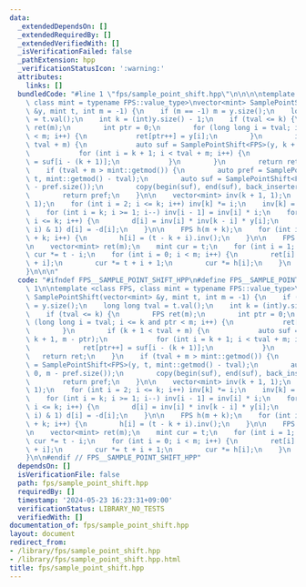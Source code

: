 ```yaml
---
data:
  _extendedDependsOn: []
  _extendedRequiredBy: []
  _extendedVerifiedWith: []
  _isVerificationFailed: false
  _pathExtension: hpp
  _verificationStatusIcon: ':warning:'
  attributes:
    links: []
  bundledCode: "#line 1 \"fps/sample_point_shift.hpp\"\n\n\n\ntemplate <class FPS,\
    \ class mint = typename FPS::value_type>\nvector<mint> SamplePointShift(vector<mint>\
    \ &y, mint t, int m = -1) {\n    if (m == -1) m = y.size();\n    long long tval\
    \ = t.val();\n    int k = (int)y.size() - 1;\n    if (tval <= k) {\n        FPS\
    \ ret(m);\n        int ptr = 0;\n        for (long long i = tval; i <= k and ptr\
    \ < m; i++) {\n            ret[ptr++] = y[i];\n        }\n        if (k + 1 <\
    \ tval + m) {\n            auto suf = SamplePointShift<FPS>(y, k + 1, m - ptr);\n\
    \            for (int i = k + 1; i < tval + m; i++) {\n                ret[ptr++]\
    \ = suf[i - (k + 1)];\n            }\n        }\n        return ret;\n    }\n\
    \    if (tval + m > mint::getmod()) {\n        auto pref = SamplePointShift<FPS>(y,\
    \ t, mint::getmod() - tval);\n        auto suf = SamplePointShift<FPS>(y, 0, m\
    \ - pref.size());\n        copy(begin(suf), end(suf), back_inserter(pref));\n\
    \        return pref;\n    }\n\n    vector<mint> inv(k + 1, 1);\n    FPS d(k +\
    \ 1);\n    for (int i = 2; i <= k; i++) inv[k] *= i;\n    inv[k] = inv[k].inv();\n\
    \    for (int i = k; i >= 1; i--) inv[i - 1] = inv[i] * i;\n    for (int i = 0;\
    \ i <= k; i++) {\n        d[i] = inv[i] * inv[k - i] * y[i];\n        if ((k -\
    \ i) & 1) d[i] = -d[i];\n    }\n\n    FPS h(m + k);\n    for (int i = 0; i < m\
    \ + k; i++) {\n        h[i] = (t - k + i).inv();\n    }\n\n    FPS dh = d * h;\n\
    \n    vector<mint> ret(m);\n    mint cur = t;\n    for (int i = 1; i <= k; i++)\
    \ cur *= t - i;\n    for (int i = 0; i < m; i++) {\n        ret[i] = cur * dh[k\
    \ + i];\n        cur *= t + i + 1;\n        cur *= h[i];\n    }\n    return ret;\n\
    }\n\n\n"
  code: "#ifndef FPS__SAMPLE_POINT_SHIFT_HPP\n#define FPS__SAMPLE_POINT_SHIFT_HPP\
    \ 1\n\ntemplate <class FPS, class mint = typename FPS::value_type>\nvector<mint>\
    \ SamplePointShift(vector<mint> &y, mint t, int m = -1) {\n    if (m == -1) m\
    \ = y.size();\n    long long tval = t.val();\n    int k = (int)y.size() - 1;\n\
    \    if (tval <= k) {\n        FPS ret(m);\n        int ptr = 0;\n        for\
    \ (long long i = tval; i <= k and ptr < m; i++) {\n            ret[ptr++] = y[i];\n\
    \        }\n        if (k + 1 < tval + m) {\n            auto suf = SamplePointShift<FPS>(y,\
    \ k + 1, m - ptr);\n            for (int i = k + 1; i < tval + m; i++) {\n   \
    \             ret[ptr++] = suf[i - (k + 1)];\n            }\n        }\n     \
    \   return ret;\n    }\n    if (tval + m > mint::getmod()) {\n        auto pref\
    \ = SamplePointShift<FPS>(y, t, mint::getmod() - tval);\n        auto suf = SamplePointShift<FPS>(y,\
    \ 0, m - pref.size());\n        copy(begin(suf), end(suf), back_inserter(pref));\n\
    \        return pref;\n    }\n\n    vector<mint> inv(k + 1, 1);\n    FPS d(k +\
    \ 1);\n    for (int i = 2; i <= k; i++) inv[k] *= i;\n    inv[k] = inv[k].inv();\n\
    \    for (int i = k; i >= 1; i--) inv[i - 1] = inv[i] * i;\n    for (int i = 0;\
    \ i <= k; i++) {\n        d[i] = inv[i] * inv[k - i] * y[i];\n        if ((k -\
    \ i) & 1) d[i] = -d[i];\n    }\n\n    FPS h(m + k);\n    for (int i = 0; i < m\
    \ + k; i++) {\n        h[i] = (t - k + i).inv();\n    }\n\n    FPS dh = d * h;\n\
    \n    vector<mint> ret(m);\n    mint cur = t;\n    for (int i = 1; i <= k; i++)\
    \ cur *= t - i;\n    for (int i = 0; i < m; i++) {\n        ret[i] = cur * dh[k\
    \ + i];\n        cur *= t + i + 1;\n        cur *= h[i];\n    }\n    return ret;\n\
    }\n\n#endif // FPS__SAMPLE_POINT_SHIFT_HPP"
  dependsOn: []
  isVerificationFile: false
  path: fps/sample_point_shift.hpp
  requiredBy: []
  timestamp: '2024-05-23 16:23:31+09:00'
  verificationStatus: LIBRARY_NO_TESTS
  verifiedWith: []
documentation_of: fps/sample_point_shift.hpp
layout: document
redirect_from:
- /library/fps/sample_point_shift.hpp
- /library/fps/sample_point_shift.hpp.html
title: fps/sample_point_shift.hpp
---
```

